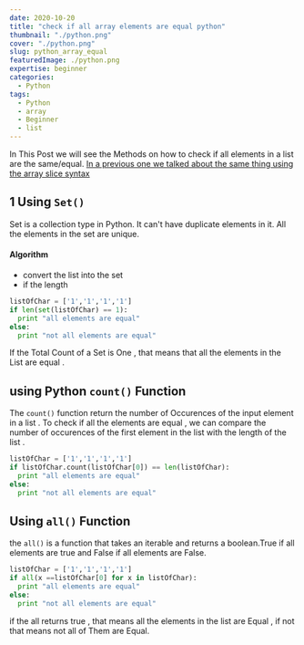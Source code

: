 ```yaml
---
date: 2020-10-20
title: "check if all array elements are equal python"
thumbnail: "./python.png"
cover: "./python.png"
slug: python_array_equal
featuredImage: ./python.png
expertise: beginner
categories:
  - Python
tags:
  - Python
  - array
  - Beginner
  - list
---
```


In This Post we will see the Methods on how to check if all elements in a list are the same/equal.
[In a previous one we talked about the same thing using the array slice syntax](https://www.snipbits.dev/python-all-equal)

## 1 Using `Set()`

Set is a collection type in Python. It can't have duplicate elements in it.
All the elements in the set are unique.

#### Algorithm

- convert the list into the set
- if the length

```python
listOfChar = ['1','1','1','1']
if len(set(listOfChar) == 1):
  print "all elements are equal"
else:
  print "not all elements are equal"
```

If the Total Count of a Set is One , that means that all the elements in the List are equal .

## using Python `count()` Function

The `count()` function return the number of Occurences of the input element in a list .
To check if all the elements are equal , we can compare the number of occurences of the first element in the list with the length of the list .

```python
listOfChar = ['1','1','1','1']
if listOfChar.count(listOfChar[0]) == len(listOfChar):
  print "all elements are equal"
else:
  print "not all elements are equal"
```

## Using `all()` Function

the `all()` is a function that takes an iterable and returns a boolean.True if all elements are true and False if all elements are False.

```python
listOfChar = ['1','1','1','1']
if all(x ==listOfChar[0] for x in listOfChar):
  print "all elements are equal"
else:
  print "not all elements are equal"
```

if the all returns true , that means all the elements in the list are Equal , if not that means not all of Them are Equal.
